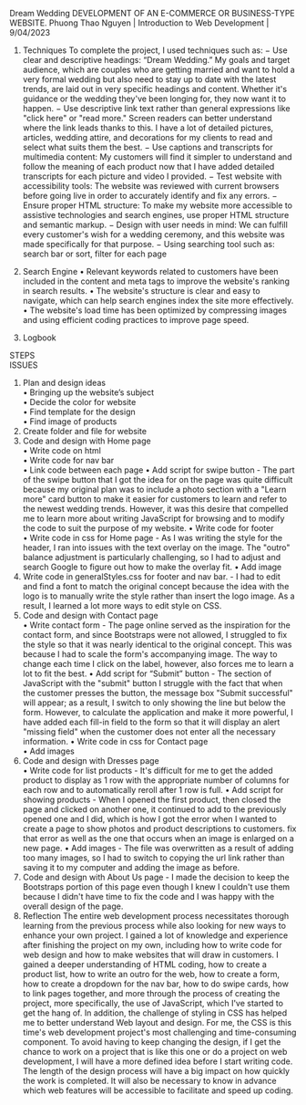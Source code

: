Dream Wedding
DEVELOPMENT OF AN E-COMMERCE OR BUSINESS-TYPE WEBSITE.
Phuong Thao Nguyen | Introduction to Web Development | 9/04/2023 
1.	Techniques
To complete the project, I used techniques such as:
−	Use clear and descriptive headings: “Dream Wedding.”
My goals and target audience, which are couples who are getting married and want to hold a very formal wedding but also need to stay up to date with the latest trends, are laid out in very specific headings and content. Whether it's guidance or the wedding they've been longing for, they now want it to happen.
−	Use descriptive link text rather than general expressions like "click here" or "read more." Screen readers can better understand where the link leads thanks to this. 
I have a lot of detailed pictures, articles, wedding attire, and decorations for my clients to read and select what suits them the best.
−	Use captions and transcripts for multimedia content: My customers will find it simpler to understand and follow the meaning of each product now that I have added detailed transcripts for each picture and video I provided.
−	Test website with accessibility tools: The website was reviewed with current browsers before going live in order to accurately identify and fix any errors.
−	Ensure proper HTML structure: To make my website more accessible to assistive technologies and search engines, use proper HTML structure and semantic markup.
−	Design with user needs in mind: We can fulfill every customer's wish for a wedding ceremony, and this website was made specifically for that purpose.
−	Using searching tool such as: search bar or sort, filter for each page
2. Search Engine
•	Relevant keywords related to customers have been included in the content and meta tags to improve the website's ranking in search results.
•	The website's structure is clear and easy to navigate, which can help search engines index the site more effectively.
•	The website's load time has been optimized by compressing images and using efficient coding practices to improve page speed.

3. Logbook


STEPS	
ISSUES
1. Plan and design ideas	
•	Bringing up the website’s subject	
•	Decide the color for website	
•	Find template for the design	
•	Find image of products	
2. Create folder and file for website	
3. Code and design with Home page	
•	Write code on html	
•	Write code for nav bar	
•	Link code between each page	
•	Add script for swipe button	- The part of the swipe button that I got the idea for on the page was quite difficult because my original plan was to include a photo section with a "Learn more" card button to make it easier for customers to learn and refer to the newest wedding trends. However, it was this desire that compelled me to learn more about writing JavaScript for browsing and to modify the code to suit the purpose of my website.
•	Write code for footer	
•	Write code in css for Home page	 - As I was writing the style for the header, I ran into issues with the text overlay on the image. The "outro" balance adjustment is particularly challenging, so I had to adjust and search Google to figure out how to make the overlay fit.
•	Add image	
4. Write code in generalStyles.css for footer and nav bar.	- I had to edit and find a font to match the original concept because the idea with the logo is to manually write the style rather than insert the logo image. As a result, I learned a lot more ways to edit style on CSS.
5. Code and design with Contact page	
•	Write contact form	- The page online served as the inspiration for the contact form, and since Bootstraps were not allowed, I struggled to fix the style so that it was nearly identical to the original concept. This was because I had to scale the form's accompanying image. The way to change each time I click on the label, however, also forces me to learn a lot to fit the best.
•	Add script for “Submit” button	- The section of JavaScript with the "submit" button I struggle with the fact that when the customer presses the button, the message box "Submit successful" will appear; as a result, I switch to only showing the line but below the form. However, to calculate the application and make it more powerful, I have added each fill-in field to the form so that it will display an alert "missing field" when the customer does not enter all the necessary information.
•	Write code in css for Contact page	
•	Add images	
6. Code and design with Dresses page	
•	Write code for list products	- It's difficult for me to get the added product to display as 1 row with the appropriate number of columns for each row and to automatically reroll after 1 row is full.
•	Add script for showing products 	- When I opened the first product, then closed the page and clicked on another one, it continued to add to the previously opened one and I did, which is how I got the error when I wanted to create a page to show photos and product descriptions to customers. fix that error as well as the one that occurs when an image is enlarged on a new page.
•	Add images	- The file was overwritten as a result of adding too many images, so I had to switch to copying the url link rather than saving it to my computer and adding the image as before.
7. Code and design with About Us page	- I made the decision to keep the Bootstraps portion of this page even though I knew I couldn't use them because I didn't have time to fix the code and I was happy with the overall design of the page.
4. Reflection 
The entire web development process necessitates thorough learning from the previous process while also looking for new ways to enhance your own project. I gained a lot of knowledge and experience after finishing the project on my own, including how to write code for web design and how to make websites that will draw in customers.
I gained a deeper understanding of HTML coding, how to create a product list, how to write an outro for the web, how to create a form, how to create a dropdown for the nav bar, how to do swipe cards, how to link pages together, and more through the process of creating the project, more specifically, the use of JavaScript, which I've started to get the hang of. In addition, the challenge of styling in CSS has helped me to better understand Web layout and design. For me, the CSS is this time's web development project's most challenging and time-consuming component. 
To avoid having to keep changing the design, if I get the chance to work on a project that is like this one or do a project on web development, I will have a more defined idea before I start writing code. The length of the design process will have a big impact on how quickly the work is completed. It will also be necessary to know in advance which web features will be accessible to facilitate and speed up coding.

